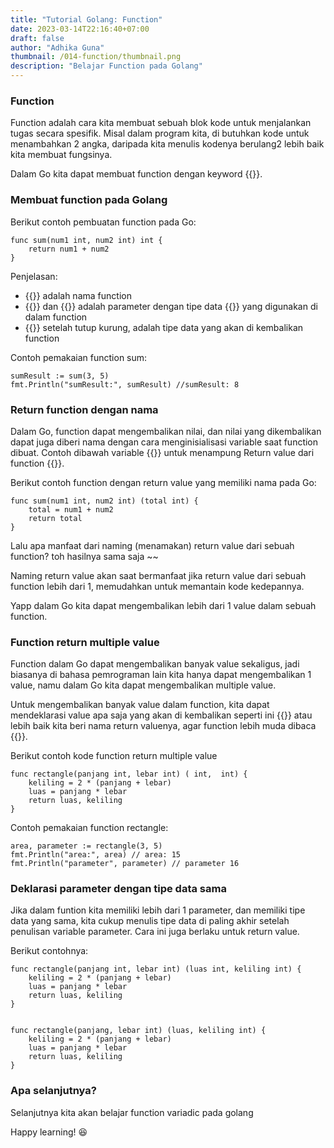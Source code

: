 ```yaml
---
title: "Tutorial Golang: Function"
date: 2023-03-14T22:16:40+07:00
draft: false
author: "Adhika Guna"
thumbnail: /014-function/thumbnail.png
description: "Belajar Function pada Golang"
---
```


### Function

Function adalah cara kita membuat sebuah blok kode untuk menjalankan tugas secara spesifik. Misal dalam program kita, di butuhkan kode untuk menambahkan 2 angka, daripada kita menulis kodenya berulang2 lebih baik kita membuat fungsinya.

Dalam Go kita dapat membuat function dengan keyword {{<singlelinecodeblock text="func">}}. 

### Membuat function pada Golang

Berikut contoh pembuatan function pada Go:
```golang
func sum(num1 int, num2 int) int {
	return num1 + num2
}
```

Penjelasan:
- {{<singlelinecodeblock text="sum">}} adalah nama function
- {{<singlelinecodeblock text="num1">}} dan {{<singlelinecodeblock text="num2">}} adalah parameter dengan tipe data {{<singlelinecodeblock text="int">}} yang digunakan di dalam function 
- {{<singlelinecodeblock text="int">}} setelah tutup kurung, adalah tipe data yang akan di kembalikan function

Contoh pemakaian function sum:
```golang
sumResult := sum(3, 5)
fmt.Println("sumResult:", sumResult) //sumResult: 8
```

### Return function dengan nama

Dalam Go, function dapat mengembalikan nilai, dan nilai yang dikembalikan dapat juga diberi nama dengan cara menginisialisasi variable saat function dibuat. Contoh dibawah variable {{<singlelinecodeblock text="total">}} untuk menampung Return value dari function {{<singlelinecodeblock text="sum">}}.

Berikut contoh function dengan return value yang memiliki nama pada Go:
```golang
func sum(num1 int, num2 int) (total int) {
	total = num1 + num2
	return total
}
```

Lalu apa manfaat dari naming (menamakan) return value dari sebuah function? toh hasilnya sama saja ~~

Naming return value akan saat bermanfaat jika return value dari sebuah function lebih dari 1, memudahkan untuk memantain kode kedepannya. 

Yapp dalam Go kita dapat mengembalikan lebih dari 1 value dalam sebuah function.

### Function return multiple value

Function dalam Go dapat mengembalikan banyak value sekaligus, jadi biasanya di bahasa pemrograman lain kita hanya dapat mengembalikan 1 value, namu dalam Go kita dapat mengembalikan multiple value. 

Untuk mengembalikan banyak value dalam function, kita dapat mendeklarasi value apa saja yang akan di kembalikan seperti ini {{<singlelinecodeblock text="func rectangle(panjang int, lebar int) (int, int) {}">}} atau lebih baik kita beri nama return valuenya, agar function lebih muda dibaca {{<singlelinecodeblock text="func rectangle(panjang int, lebar int) (luas int, keliling int) {}">}}.

Berikut contoh kode function return multiple value
```golang
func rectangle(panjang int, lebar int) ( int,  int) {
	keliling = 2 * (panjang + lebar)
	luas = panjang * lebar
	return luas, keliling
}
```

Contoh pemakaian function rectangle:
```golang
area, parameter := rectangle(3, 5)
fmt.Println("area:", area) // area: 15
fmt.Println("parameter", parameter) // parameter 16
```

### Deklarasi parameter dengan tipe data sama

Jika dalam funtion kita memiliki lebih dari 1 parameter, dan memiliki tipe data yang sama, kita cukup menulis tipe data di paling akhir setelah penulisan variable parameter. Cara ini juga berlaku untuk return value.

Berikut contohnya:

```golang
func rectangle(panjang int, lebar int) (luas int, keliling int) {
	keliling = 2 * (panjang + lebar)
	luas = panjang * lebar
	return luas, keliling
}


func rectangle(panjang, lebar int) (luas, keliling int) {
	keliling = 2 * (panjang + lebar)
	luas = panjang * lebar
	return luas, keliling
}
```


### Apa selanjutnya?
Selanjutnya kita akan belajar function variadic pada golang

Happy learning! 😆
